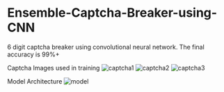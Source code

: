 # Ensemble-Captcha-Breaker-using-CNN
6 digit captcha breaker using convolutional neural network. The final accuracy is 99%+ 

Captcha Images used in training
![captcha1](./data/training/1.jpg "captcha1") ![captcha2](./data/training/2.jpg "captcha2") ![captcha3](./data/training/3.jpg "captcha3")

Model Architecture
![model](./model_architecture.jpg "model architecture")